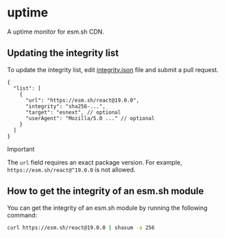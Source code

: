 # uptime

A uptime monitor for esm.sh CDN.

## Updating the integrity list

To update the integrity list, edit [integrity.json](./integrity.json) file and submit a pull request.

```jsonc
{
  "list": [
    {
      "url": "https://esm.sh/react@19.0.0",
      "integrity": "sha256-...",
      "target": "esnext", // optional
      "userAgent": "Mozilla/5.0 ..." // optional
    }
  ]
}
```

> [!IMPORTANT]
> The `url` field requires an exact package version.
> For example, `https://esm.sh/react@^19.0.0` is not allowed.

## How to get the integrity of an esm.sh module

You can get the integrity of an esm.sh module by running the following command:

```bash
curl https://esm.sh/react@19.0.0 | shasum -a 256
```
